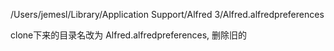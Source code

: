 /Users/jemesl/Library/Application Support/Alfred 3/Alfred.alfredpreferences

clone下来的目录名改为 Alfred.alfredpreferences, 删除旧的